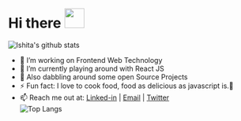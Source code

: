 <h1 align="left">Hi there <img src="https://github.com/sudnyeshtalekar/sudnyeshtalekar/blob/master/Assets/Hi.gif" width="40px"></h1>
<!-- ### Hello there, Namaste🙏 -->

![Ishita's github stats](https://github-readme-stats.vercel.app/api?username=ishitajaiswal4m&hide=issues)
- 🔭 I’m working on Frontend Web Technology 
- 🚀 I’m currently playing around with React JS
- 🌱 Also dabbling around some open Source Projects
- ⚡ Fun fact: I love to cook food, food as delicious as javascript is.🤤
- 📫 Reach me out at: [Linked-in](https://www.linkedin.com/in/ishita4m/) | [Email](mailto:ishitajaiswal4m@gmail.com) |  [Twitter](https://twitter.com/ishitajaiswal4m)  
![Top Langs](https://github-readme-stats.vercel.app/api/top-langs/?username=ishitajaiswal4m&layout=compact)